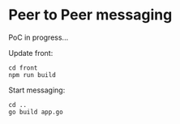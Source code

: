 # Peer to Peer messaging

PoC in progress...

Update front:

    cd front
    npm run build
    
Start messaging:
    
    cd ..
    go build app.go